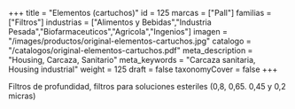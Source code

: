 +++
title = "Elementos (cartuchos)"
id = 125
marcas = ["Pall"]
familias = ["Filtros"]
industrias = ["Alimentos y Bebidas","Industria Pesada","Biofarmaceuticos","Agricola","Ingenios"]
imagen = "/images/productos/original-elementos-cartuchos.jpg"
catalogo = "/catalogos/original-elementos-cartuchos.pdf"
meta_description = "Housing, Carcaza, Sanitario"
meta_keywords = "Carcaza sanitaria, Housing industrial"
weight = 125
draft = false
taxonomyCover = false
+++
<p>Filtros de profundidad, filtros para soluciones esteriles (0,8, 0,65. 0,45 y 0,2 micras)</p>